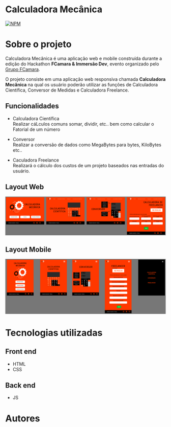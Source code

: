 # Calculadora Mecânica
[![NPM](https://img.shields.io/npm/l/react)](https://github.com/fcamasquad3/calculadora-mecanica/blob/main/LICENSE)

# Sobre o projeto




Calculadora Mecânica é uma aplicação  web e mobile construída durante a edição do Hackathon **FCamara & Immersão Dev**, evento organizado pelo [Grupo FCamara](https://www.fcamara.com.br/ "Site da FCamara").

O projeto consiste em uma aplicação web responsiva chamada **Calculadora Mecânica** na qual os usuário poderão utilizar as funções de Calculadora Científica, Conversor de Medidas e Calculadora Freelance. 

## Funcionalidades
   - Calculadora Científica  
        Realizar cáLculos comuns somar, dividir, etc.. bem como calcular o Fatorial de um número  
        
   - Conversor  
        Realizar a conversão de dados como MegaBytes para bytes, KiloBytes etc..  
        
   - Caculadora Freelance  
        Realizará o cálculo dos custos de um projeto baseados nas entradas do usuário.     



## Layout Web
![Web 1](https://github.com/fcamasquad3/calculadora-mecanica/blob/main/public/assets/desktop.png)



## Layout Mobile
![Web 1](https://github.com/fcamasquad3/calculadora-mecanica/blob/main/public/assets/mobile.png)


# Tecnologias utilizadas 
## Front end
- HTML 
- CSS

## Back end
- JS

# Autores


